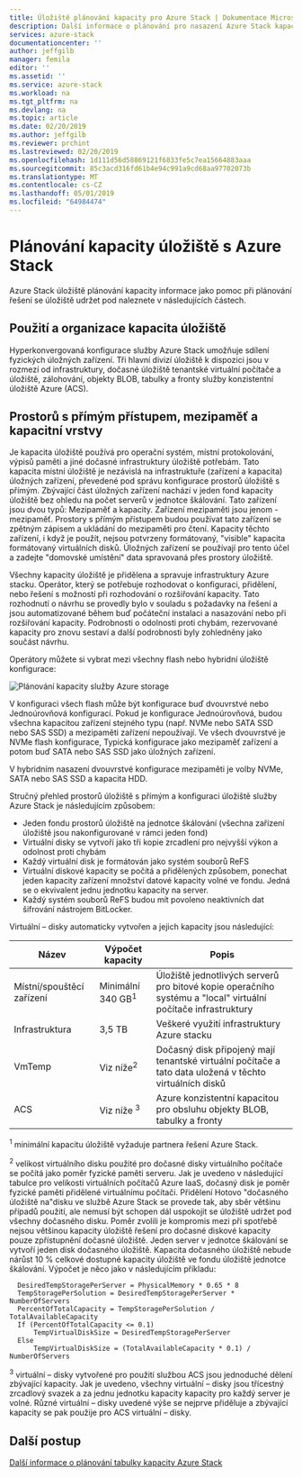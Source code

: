 ```yaml
---
title: Úložiště plánování kapacity pro Azure Stack | Dokumentace Microsoftu
description: Další informace o plánování pro nasazení Azure Stack kapacity úložiště.
services: azure-stack
documentationcenter: ''
author: jeffgilb
manager: femila
editor: ''
ms.assetid: ''
ms.service: azure-stack
ms.workload: na
ms.tgt_pltfrm: na
ms.devlang: na
ms.topic: article
ms.date: 02/20/2019
ms.author: jeffgilb
ms.reviewer: prchint
ms.lastreviewed: 02/20/2019
ms.openlocfilehash: 1d111d56d58869121f6833fe5c7ea15664883aaa
ms.sourcegitcommit: 85c3acd316fd61b4e94c991a9cd68aa97702073b
ms.translationtype: MT
ms.contentlocale: cs-CZ
ms.lasthandoff: 05/01/2019
ms.locfileid: "64984474"
---
```

# <a name="azure-stack-storage-capacity-planning"></a>Plánování kapacity úložiště s Azure Stack
Azure Stack úložiště plánování kapacity informace jako pomoc při plánování řešení se úložiště udržet pod naleznete v následujících částech.

## <a name="uses-and-organization-of-storage-capacity"></a>Použití a organizace kapacita úložiště
Hyperkonvergovaná konfigurace služby Azure Stack umožňuje sdílení fyzických úložných zařízení. Tři hlavní divizí úložiště k dispozici jsou v rozmezí od infrastruktury, dočasné úložiště tenantské virtuální počítače a úložiště, zálohování, objekty BLOB, tabulky a fronty služby konzistentní úložiště Azure (ACS).

## <a name="spaces-direct-cache-and-capacity-tiers"></a>Prostorů s přímým přístupem, mezipaměť a kapacitní vrstvy
Je kapacita úložiště používá pro operační systém, místní protokolování, výpisů paměti a jiné dočasné infrastruktury úložiště potřebám. Tato kapacita místní úložiště je nezávislá na infrastruktuře (zařízení a kapacita) úložných zařízení, převedené pod správu konfigurace prostorů úložiště s přímým. Zbývající část úložných zařízení nachází v jeden fond kapacity úložiště bez ohledu na počet serverů v jednotce škálování. Tato zařízení jsou dvou typů: Mezipaměť a kapacity.  Zařízení mezipaměti jsou jenom - mezipaměť. Prostory s přímým přístupem budou používat tato zařízení se zpětným zápisem a ukládání do mezipaměti pro čtení. Kapacity těchto zařízení, i když je použít, nejsou potvrzeny formátovaný, "visible" kapacita formátovaný virtuálních disků. Úložných zařízení se používají pro tento účel a zadejte "domovské umístění" data spravovaná přes prostory úložiště.

Všechny kapacity úložiště je přidělena a spravuje infrastruktury Azure stacku. Operátor, který se potřebuje rozhodovat o konfiguraci, přidělení, nebo řešení s možností při rozhodování o rozšiřování kapacity. Tato rozhodnutí o návrhu se provedly bylo v souladu s požadavky na řešení a jsou automatizované během buď počáteční instalaci a nasazování nebo při rozšiřování kapacity. Podrobnosti o odolnosti proti chybám, rezervované kapacity pro znovu sestaví a další podrobnosti byly zohledněny jako součást návrhu. 

Operátory můžete si vybrat mezi všechny flash nebo hybridní úložiště konfigurace:

![Plánování kapacity služby Azure storage](media/azure-stack-capacity-planning/storage.png)

V konfiguraci všech flash může být konfigurace buď dvouvrstvé nebo Jednoúrovňová konfigurací.  Pokud je konfigurace Jednoúrovňová, budou všechna kapacitou zařízení stejného typu (např. NVMe nebo SATA SSD nebo SAS SSD) a mezipaměti zařízení nepoužívají. Ve všech dvouvrstvé je NVMe flash konfigurace, Typická konfigurace jako mezipaměť zařízení a potom buď SATA nebo SAS SSD jako úložných zařízení.

V hybridním nasazení dvouvrstvé konfigurace mezipaměti je volby NVMe, SATA nebo SAS SSD a kapacita HDD. 

Stručný přehled prostorů úložiště s přímým a konfiguraci úložiště služby Azure Stack je následujícím způsobem:
- Jeden fondu prostorů úložiště na jednotce škálování (všechna zařízení úložiště jsou nakonfigurované v rámci jeden fond)
- Virtuální disky se vytvoří jako tři kopie zrcadlení pro nejvyšší výkon a odolnost proti chybám
- Každý virtuální disk je formátován jako systém souborů ReFS
- Virtuální diskové kapacity se počítá a přidělených způsobem, ponechat jeden kapacity zařízení množství datové kapacity volné ve fondu. Jedná se o ekvivalent jednu jednotku kapacity na server.
- Každý systém souborů ReFS budou mít povoleno neaktivních dat šifrování nástrojem BitLocker. 

Virtuální – disky automaticky vytvořen a jejich kapacity jsou následující:

|Název|Výpočet kapacity|Popis|
|-----|-----|-----|
|Místní/spouštěcí zařízení|Minimální 340 GB<sup>1</sup>|Úložiště jednotlivých serverů pro bitové kopie operačního systému a "local" virtuální počítače infrastruktury|
|Infrastruktura|3,5 TB|Veškeré využití infrastruktury Azure stacku|
|VmTemp|Viz níže<sup>2</sup>|Dočasný disk připojený mají tenantské virtuální počítače a tato data uložená v těchto virtuálních disků|
|ACS|Viz níže <sup>3</sup>|Azure konzistentní kapacitou pro obsluhu objekty BLOB, tabulky a fronty|

<sup>1</sup> minimální kapacitu úložiště vyžaduje partnera řešení Azure Stack.

<sup>2</sup> velikost virtuálního disku použité pro dočasné disky virtuálního počítače se počítá jako poměr fyzické paměti serveru. Jak je uvedeno v následující tabulce pro velikosti virtuálních počítačů Azure IaaS, dočasný disk je poměr fyzické paměti přidělené virtuálnímu počítači. Přidělení Hotovo "dočasného úložiště na"disku ve službě Azure Stack se provede tak, aby sběr většinu případů použití, ale nemusí být schopen dál uspokojit se úložiště udržet pod všechny dočasného disku. Poměr zvolili je kompromis mezi při spotřebě nejsou většinou kapacity úložiště řešení pro dočasné diskové kapacity pouze zpřístupnění dočasné úložiště. Jeden server v jednotce škálování se vytvoří jeden disk dočasného úložiště. Kapacita dočasného úložiště nebude nárůst 10 % celkové dostupné kapacity úložiště ve fondu úložiště jednotce škálování. Výpočet je něco jako v následujícím příkladu:

```
  DesiredTempStoragePerServer = PhysicalMemory * 0.65 * 8
  TempStoragePerSolution = DesiredTempStoragePerServer * NumberOfServers
  PercentOfTotalCapacity = TempStoragePerSolution / TotalAvailableCapacity
  If (PercentOfTotalCapacity <= 0.1)
      TempVirtualDiskSize = DesiredTempStoragePerServer
  Else
      TempVirtualDiskSize = (TotalAvailableCapacity * 0.1) / NumberOfServers
```

<sup>3</sup> virtuální – disky vytvořené pro použití službou ACS jsou jednoduché dělení zbývající kapacity. Jak je uvedeno, všechny virtuální – disky jsou třícestný zrcadlový svazek a za jednu jednotku kapacity kapacity pro každý server je volné. Různé virtuální – disky uvedené výše se nejprve přiděluje a zbývající kapacity se pak použije pro ACS virtuální – disky.

## <a name="next-steps"></a>Další postup
[Další informace o plánování tabulky kapacity Azure Stack](capacity-planning-spreadsheet.md)
